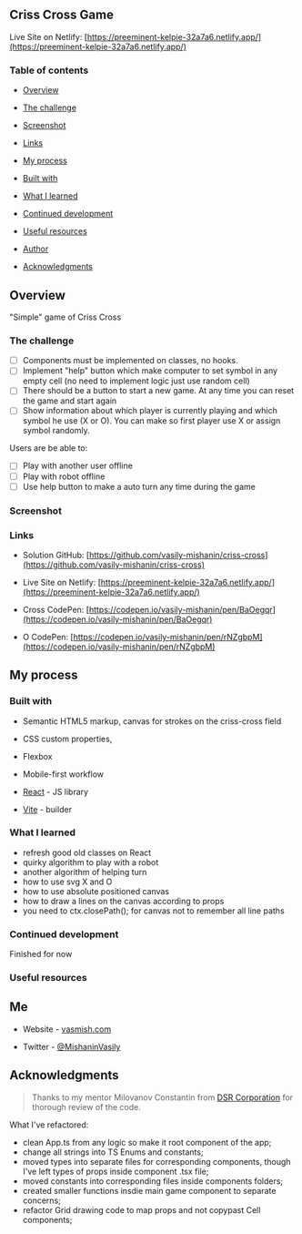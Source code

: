 ## Criss Cross Game

Live Site on Netlify: [https://preeminent-kelpie-32a7a6.netlify.app/](https://preeminent-kelpie-32a7a6.netlify.app/)

### Table of contents

- [Overview](#overview)

- [The challenge](#the-challenge)

- [Screenshot](#screenshot)

- [Links](#links)

- [My process](#my-process)

- [Built with](#built-with)

- [What I learned](#what-i-learned)

- [Continued development](#continued-development)

- [Useful resources](#useful-resources)

- [Author](#author)

- [Acknowledgments](#acknowledgments)

## Overview

"Simple" game of Criss Cross

### The challenge

- [ ] Components must be implemented on classes, no hooks.
- [ ] Implement "help" button which make computer to set symbol in any empty cell (no need to implement logic just use random cell)
- [ ] There should be a button to start a new game. At any time you can reset the game and start again
- [ ] Show information about which player is currently playing and which symbol he use (X or O). You can make so first player use X or assign symbol randomly.

Users are be able to:

- [ ] Play with another user offline
- [ ] Play with robot offline
- [ ] Use help button to make a auto turn any time during the game

### Screenshot

### Links

- Solution GitHub: [https://github.com/vasily-mishanin/criss-cross](https://github.com/vasily-mishanin/criss-cross)

- Live Site on Netlify: [https://preeminent-kelpie-32a7a6.netlify.app/](https://preeminent-kelpie-32a7a6.netlify.app/)

- Cross CodePen: [https://codepen.io/vasily-mishanin/pen/BaOegqr](https://codepen.io/vasily-mishanin/pen/BaOegqr)

- O CodePen: [https://codepen.io/vasily-mishanin/pen/rNZgbpM](https://codepen.io/vasily-mishanin/pen/rNZgbpM)

## My process

### Built with

- Semantic HTML5 markup, canvas for strokes on the criss-cross field

- CSS custom properties,

- Flexbox

- Mobile-first workflow

- [React](https://reactjs.org/) - JS library

- [Vite](https://vitejs.dev/) - builder

### What I learned

- refresh good old classes on React
- quirky algorithm to play with a robot
- another algorithm of helping turn
- how to use svg X and O
- how to use absolute positioned canvas
- how to draw a lines on the canvas according to props
- you need to ctx.closePath(); for canvas not to remember all line paths

### Continued development

Finished for now

### Useful resources

## Me

- Website - [vasmish.com](https://vasmish.com/)

- Twitter - [@MishaninVasily](https://twitter.com/MishaninVasily)

## Acknowledgments

> Thanks to my mentor Milovanov Constantin from [DSR Corporation](https://en.dsr-corporation.com/) for thorough review of the code.

What I've refactored:

- clean App.ts from any logic so make it root component of the app;
- change all strings into TS Enums and constants;
- moved types into separate files for corresponding components, though I've left types of props inside component .tsx file;
- moved constants into corresponding files inside components folders;
- created smaller functions insdie main game component to separate concerns;
- refactor Grid drawing code to map props and not copypast Cell components;
